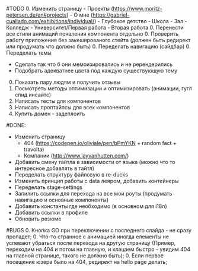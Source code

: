 #TODO
0. Изменить страницу 
    - Проекты (https://www.moritz-petersen.de/en#projects)
    - О мне (https://gabriel-cuallado.com/exhibitions/individual/)
      - Глубокое детство
      - Школа
      - Зал
      - Колледж
      - Университет/Первая работа
      - Вторая работа
0. Перенести все стили анимаций появления компонента отдельно
0. Проверить работу приложения без закешированого стейта (должен быть редирект или продумать что должно быть)
0. Переделать навигацию (сайдбар)
0. Переделать темы
   - Сделать так что б они мемоизировались и не ререндерились
   - Подобрать адекватнее цвета под каждую существующую тему
0. Показать пару людям и получить отзывы
0. Посмотреть методы оптимизации и оптимизировать (анимации, гугл спид инсайтс)
0. Написать тесты для компонентов
0. Написать проптайпсы для всех компонентов
0. Купить домен - задеплоить


#DONE:
- Изменить страницу
   - 404 (https://codepen.io/oliviale/pen/bPmYKN + random fact + travolta)
   - Компании (http://www.jayvanhutten.com/)
- Добавить смену тайтла в зависимости от языка (можно что то интересное добавлять в тайтл)
- Переделать структуру файловую в re-ducks
- Изменить принцип работы с data леяром, добавить контейнеры
- Переделать stage-settings
- Запилить ссылки для перехода на все мои роуты (продумать навигацию и основные компоненты)
- Добавить константы где необходимо (в основном для i18n)
- Добавить ссылки в профиле
- Обновить резюме


#BUGS
0. Кнопка GO при переключении с последнего слайда - не сразу пропадет;
0. Что-то странное с анимацией иногда елементы не успевают убраться после перехода на другую страницу (Пример, переходим на 404 и потом на главную, и клацаем быстро - увидим 404 на главной странице, такого не должно быть);
0. Если первое посещение юзера было на 404, редирект на hello page делать;
